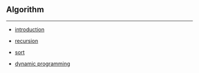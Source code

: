 ## Algorithm
---
* [introduction](./introduction)

* [recursion](./recursion)

* [sort](./sorting)

* [dynamic programming](./dp)
